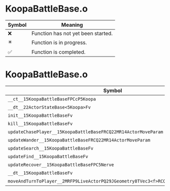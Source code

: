 # KoopaBattleBase.o
| Symbol | Meaning 
| ------------- | ------------- 
| :x: | Function has not yet been started. 
| :eight_pointed_black_star: | Function is in progress. 
| :white_check_mark: | Function is completed. 


# KoopaBattleBase.o
| Symbol | Decompiled? |
| ------------- | ------------- |
| `__ct__15KoopaBattleBaseFPCcP5Koopa` | :x: |
| `__dt__22ActorStateBase<5Koopa>Fv` | :x: |
| `init__15KoopaBattleBaseFv` | :x: |
| `kill__15KoopaBattleBaseFv` | :x: |
| `updateChasePlayer__15KoopaBattleBaseFRCQ22MR14ActorMoveParam` | :x: |
| `updateWander__15KoopaBattleBaseFRCQ22MR14ActorMoveParam` | :x: |
| `updateSearch__15KoopaBattleBaseFv` | :x: |
| `updateFind__15KoopaBattleBaseFv` | :x: |
| `updateRecover__15KoopaBattleBaseFPC5Nerve` | :x: |
| `__dt__15KoopaBattleBaseFv` | :x: |
| `moveAndTurnToPlayer__2MRFP9LiveActorPQ29JGeometry8TVec3<f>RCQ22MR14ActorMoveParam` | :x: |
